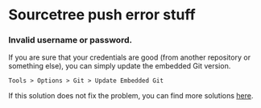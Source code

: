 # Sourcetree push error stuff

### Invalid username or password.

If you are sure that your credentials are good (from another repository or something else), you can simply update the embedded Git version.

`Tools > Options > Git > Update Embedded Git`

If this solution does not fix the problem, you can find more solutions [here](https://stackoverflow.com/questions/45622960/sourcetree-remote-invalid-username-or-password).
